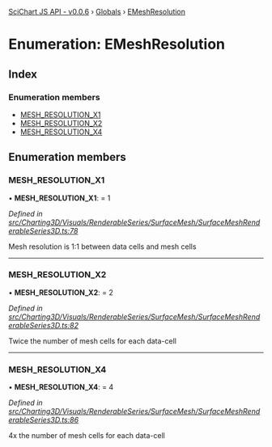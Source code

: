 [SciChart JS API - v0.0.6](../README.md) › [Globals](../globals.md) › [EMeshResolution](emeshresolution.md)

# Enumeration: EMeshResolution

## Index

### Enumeration members

* [MESH_RESOLUTION_X1](emeshresolution.md#mesh_resolution_x1)
* [MESH_RESOLUTION_X2](emeshresolution.md#mesh_resolution_x2)
* [MESH_RESOLUTION_X4](emeshresolution.md#mesh_resolution_x4)

## Enumeration members

###  MESH_RESOLUTION_X1

• **MESH_RESOLUTION_X1**: = 1

*Defined in [src/Charting3D/Visuals/RenderableSeries/SurfaceMesh/SurfaceMeshRenderableSeries3D.ts:78](https://github.com/ABTSoftware/SciChart.Dev/blob/34ff3115c2/Web/src/SciChart/src/Charting3D/Visuals/RenderableSeries/SurfaceMesh/SurfaceMeshRenderableSeries3D.ts#L78)*

Mesh resolution is 1:1 between data cells and mesh cells

___

###  MESH_RESOLUTION_X2

• **MESH_RESOLUTION_X2**: = 2

*Defined in [src/Charting3D/Visuals/RenderableSeries/SurfaceMesh/SurfaceMeshRenderableSeries3D.ts:82](https://github.com/ABTSoftware/SciChart.Dev/blob/34ff3115c2/Web/src/SciChart/src/Charting3D/Visuals/RenderableSeries/SurfaceMesh/SurfaceMeshRenderableSeries3D.ts#L82)*

Twice the number of mesh cells for each data-cell

___

###  MESH_RESOLUTION_X4

• **MESH_RESOLUTION_X4**: = 4

*Defined in [src/Charting3D/Visuals/RenderableSeries/SurfaceMesh/SurfaceMeshRenderableSeries3D.ts:86](https://github.com/ABTSoftware/SciChart.Dev/blob/34ff3115c2/Web/src/SciChart/src/Charting3D/Visuals/RenderableSeries/SurfaceMesh/SurfaceMeshRenderableSeries3D.ts#L86)*

4x the number of mesh cells for each data-cell
